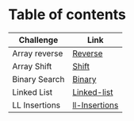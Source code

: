 # Table of contents

|Challenge|Link|
|---------|----|
|Array reverse|[Reverse](python/code_challenges/array_reverse/README.md)|
|Array Shift|[Shift](python/code_challenges/array_shift/README.md)|
|Binary Search|[Binary](python/code_challenges/array_binary_search/README.md)|
|Linked List|[Linked-list](python/Data_Structures/linked_list/README.md)|
|LL Insertions|[ll-Insertions](python/Data_Structures/linked_list/Insertions-README.md)|
